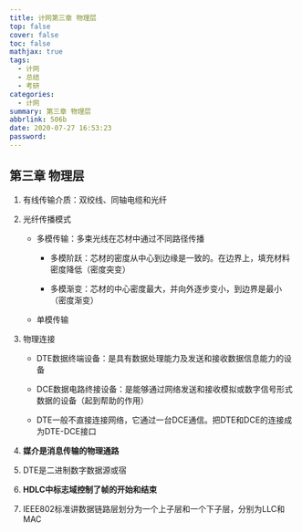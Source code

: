 ```yaml
---
title: 计网第三章 物理层
top: false
cover: false
toc: false
mathjax: true
tags:
  - 计网
  - 总结
  - 考研
categories:
  - 计网
summary: 第三章 物理层
abbrlink: 506b
date: 2020-07-27 16:53:23
password:
---
```

## 第三章 物理层

1. 有线传输介质：双绞线、同轴电缆和光纤
2. 光纤传播模式
   - 多模传输：多束光线在芯材中通过不同路径传播
     
     - 多模阶跃：芯材的密度从中心到边缘是一致的。在边界上，填充材料密度降低（密度突变）
     
     - 多模渐变：芯材的中心密度最大，并向外逐步变小，到边界是最小（密度渐变）
     
   - 单模传输
   
3. 物理连接

   - DTE数据终端设备：是具有数据处理能力及发送和接收数据信息能力的设备

   - DCE数据电路终接设备：是能够通过网络发送和接收模拟或数字信号形式数据的设备（起到帮助的作用）

   - DTE一般不直接连接网络，它通过一台DCE通信。把DTE和DCE的连接成为DTE-DCE接口

4. **媒介是消息传输的物理通路**
5. DTE是二进制数字数据源或宿
6. **HDLC中标志域控制了帧的开始和结束**

7. IEEE802标准讲数据链路层划分为一个上子层和一个下子层，分别为LLC和MAC

